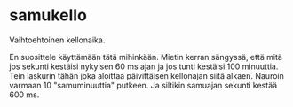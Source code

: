 # samukello
Vaihtoehtoinen kellonaika.

En suosittele käyttämään tätä mihinkään. Mietin kerran sängyssä, että mitä jos sekunti kestäisi nykyisen 60 ms ajan ja jos tunti kestäisi 100 minuuttia. Tein laskurin tähän joka aloittaa päivittäisen kellonajan siitä alkaen. Nauroin varmaan 10 "samuminuuttia" putkeen. Ja siltikin samuajan sekunti kestää 600 ms.
